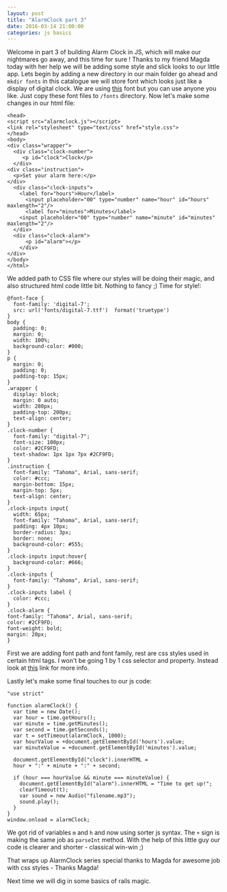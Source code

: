 ```yaml
---
layout: post
title: "AlarmClock part 3"
date: 2016-03-14 21:00:00
categories: js basics
---
```


Welcome in part 3 of building Alarm Clock in JS, which will make our nightmares
go away, and this time for sure !
Thanks to my friend Magda today with her help we will be adding some style and
slick looks to our little app.
Lets begin by adding a new directory in our main folder go ahead and
`mkdir fonts` in this catalogue we will store font which looks just like a display
of digital clock. We are using [this](http://www.dafont.com/digital-7.font) font
but you can use anyone you like. Just copy these font files to `/fonts` directory.
Now let's make some changes in our html file:

```
<head>
<script src="alarmclock.js"></script>
<link rel="stylesheet" type="text/css" href="style.css">
</head>
<body>
<div class="wrapper">
  <div class="clock-number">
     <p id="clock">Clock</p>
  </div>
<div class="instruction">
  <p>Set your alarm here:</p>
</div>
  <div class="clock-inputs">
    <label for="hours">Hour</label>
      <input placeholder="00" type="number" name="hour" id="hours" maxlength="2"/>
      <label for="minutes">Minutes</label>
    <input placeholder="00" type="number" name="minute" id="minutes" maxlength="2"/>
  </div>
  <div class="clock-alarm">
      <p id="alarm"></p>
    </div>
</div>
</body>
</html>
```
We added path to CSS file where our styles will be doing their magic, and also
 structured html code little bit. Nothing to fancy ;)
Time for style!:


```
@font-face {
  font-family: 'digital-7';
  src: url('fonts/digital-7.ttf')  format('truetype')
}
body {
  padding: 0;
  margin: 0;
  width: 100%;
  background-color: #000;
}
p {
  margin: 0;
  padding: 0;
  padding-top: 15px;
}
.wrapper {
  display: block;
  margin: 0 auto;
  width: 280px;
  padding-top: 200px;
  text-align: center;
}
.clock-number {
  font-family: "digital-7";
  font-size: 100px;
  color: #2CF9FD;
  text-shadow: 1px 1px 7px #2CF9FD;
}
.instruction {
  font-family: "Tahoma", Arial, sans-serif;
  color: #ccc;
  margin-bottom: 15px;
  margin-top: 5px;
  text-align: center;
}
.clock-inputs input{
  width: 65px;
  font-family: "Tahoma", Arial, sans-serif;
  padding: 4px 10px;
  border-radius: 3px;
  border: none;
  background-color: #555;
}
.clock-inputs input:hover{
  background-color: #666;
}
.clock-inputs {
  font-family: "Tahoma", Arial, sans-serif;
}
.clock-inputs label {
  color: #ccc;
}
.clock-alarm {
font-family: "Tahoma", Arial, sans-serif;
color: #2CF9FD;
font-weight: bold;
margin: 20px;
}
```

First we are adding font path and font family, rest are css styles used in certain
html tags. I won't be going 1 by 1 css selector and property. Instead look at
[this](https://developer.mozilla.org/en-US/docs/Web/CSS/Reference) link for more info.

Lastly let's make some final touches to our js code:

```
"use strict"

function alarmClock() {
  var time = new Date();
  var hour = time.getHours();
  var minute = time.getMinutes();
  var second = time.getSeconds();
  var t = setTimeout(alarmClock, 1000);
  var hourValue = +document.getElementById('hours').value;
  var minuteValue = +document.getElementById('minutes').value;

  document.getElementById("clock").innerHTML =
  hour + ":" + minute + ":" + second;

  if (hour === hourValue && minute === minuteValue) {
    document.getElementById("alarm").innerHTML = "Time to get up!";
    clearTimeout(t);
    var sound = new Audio("filename.mp3");
    sound.play();
  }
}
window.onload = alarmClock;
```

We got rid of variables `m` and `h` and now using sorter js syntax.
The `+` sign is making the same job as `parseInt` method. With the help of
this little guy our code is clearer and shorter - classical win-win ;)

That wraps up AlarmClock series special thanks to Magda for awesome job with
css styles - Thanks Magda!

Next time we will dig in some basics of rails magic.
